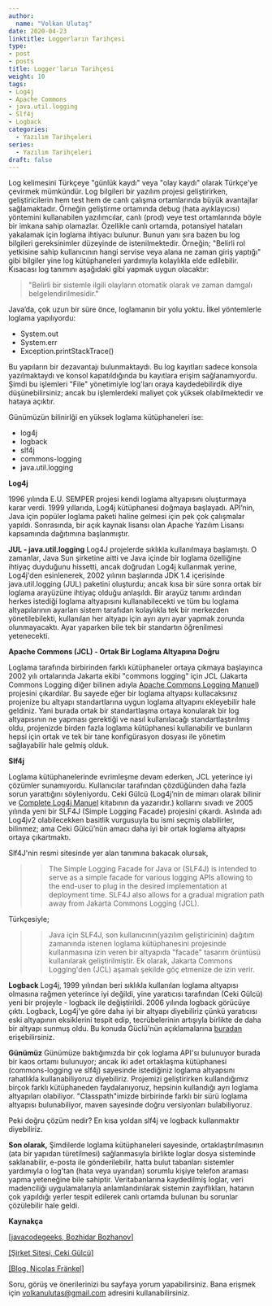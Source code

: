 ```yaml
---
author:
  name: "Volkan Ulutaş"
date: 2020-04-23
linktitle: Loggerların Tarihçesi
type:
- post
- posts
title: Logger'ların Tarihçesi
weight: 10
tags:
- Log4j
- Apache Commons
- java.util.logging
- Slf4j
- Logback
categories: 
  - Yazılım Tarihçeleri
series:
  - Yazılım Tarihçeleri
draft: false
---
```



Log kelimesini Türkçeye "günlük kaydı" veya "olay kaydı" olarak Türkçe'ye çevirmek mümkündür. Log bilgileri bir yazılım projesi geliştirirken, geliştiricilerin hem test hem de canlı çalışma ortamlarında büyük avantajlar sağlamaktadır. Örneğin geliştirme ortamında debug (hata ayıklayıcısı) yöntemini kullanabilen yazılımcılar, canlı (prod) veye test ortamlarında böyle bir imkana sahip olamazlar. Özellikle canlı ortamda, potansiyel hataları yakalamak için loglama ihtiyacı bulunur. Bunun yanı sıra bazen bu log bilgileri gereksinimler düzeyinde de istenilmektedir. Örneğin; "Belirli rol yetkisine sahip kullanıcının hangi servise veya alana ne zaman giriş yaptığı" gibi bilgiler yine log kütüphaneleri yardımıyla kolaylıkla elde edilebilir. Kısacası log tanımını aşağıdaki gibi yapmak uygun olacaktır:

> "Belirli bir sistemle ilgili olayların otomatik olarak ve zaman damgalı belgelendirilmesidir."

Java’da, çok uzun bir süre önce, loglamanın bir yolu yoktu. İlkel yöntemlerle loglama yapılıyordu:

- System.out
- System.err
- Exception.printStackTrace()

Bu yapıların bir dezavantajı bulunmaktaydı. Bu log kayıtları sadece konsola yazılmaktaydı ve konsol kapatıldığında bu kayıtlara erişim sağlanamıyordu.  Şimdi bu işlemleri "File" yönetimiyle log'ları oraya kaydedebilirdik diye düşünebilirsiniz; ancak bu işlemlerdeki maliyet çok yüksek olabilmektedir ve hataya açıktır.

Günümüzün bilinirlği en yüksek loglama kütüphaneleri ise:
- log4j
- logback
- slf4j
- commons-logging
- java.util.logging

**Log4j**

1996 yılında E.U. SEMPER projesi kendi loglama altyapısını oluşturmaya karar verdi. 1999 yıllarıda, Log4j kütüphanesi doğmaya başlayadı. API’nin, Java için popüler loglama paketi haline gelmesi için pek çok çalışmalar yapıldı. Sonrasında,  bir açık kaynak lisansı olan Apache Yazılım Lisansı kapsamında dağıtımına başlanmıştır.

**JUL - java.util.logging**
Log4J projelerde sıklıkla kullanılmaya başlamıştı. O zamanlar, Java Sun şirketine aitti ve Java içinde bir loglama özelliğine ihtiyaç duyduğunu hissetti, ancak doğrudan Log4j kullanmak yerine, Log4j'den esinlenerek, 2002 yılının başlarında JDK 1.4 içerisinde java.util.logging (JUL) paketini oluşturdu; ancak kısa bir süre sonra ortak bir loglama arayüzüne ihtiyaç olduğu anlaşıldı. Bir arayüz tanımı ardından herkes istediği loglama altyapısını kullanabilecekti ve tüm bu loglama altyapılarının ayarları sistem tarafıdan kolaylıkla tek bir merkezden yönetilebilekti, kullanılan her altyapı için ayrı ayrı ayar yapmak zorunda olunmayacaktı. Ayar yaparken bile tek bir standartın öğrenilmesi yetenecekti. 

**Apache Commons (JCL) - Ortak Bir Loglama Altyapına Doğru**


Loglama tarafında birbirinden farklı kütüphaneler ortaya çıkmaya başlayınca 2002 yılı ortalarında Jakarta ekibi "commons logging" için JCL (Jakarta Commons Logging diğer bilinen adıyla [Apache Commons Logging Manuel](https://commons.apache.org/proper/commons-logging/)) projesini çıkardılar. Bu sayede eğer bir loglama altyapsı kullacaksınız projenize bu altyapı standartlarına uygun loglama altyapını ekleyebilir hale geldiniz. Yani burada ortak bir standartlaşma ortaya konularak bir log altyapısının ne yapması gerektiği ve nasıl kullanılacağı standartlaştırılmış oldu, projenizde birden fazla loglama kütüphanesi kullanabilir ve bunların hepsi için ortak ve tek bir tane konfigürasyon dosyası ile yönetim sağlayabilir hale gelmiş olduk.

**Slf4j**

Loglama kütüphanelerinde evrimleşme devam ederken, JCL yeterince iyi çözümler sunamıyordu. Kullanıcılar tarafından çözdüğünden daha fazla sorun yarattığını söyleniyordu. Ceki Gülcü (Log4j’nin de mimarı olarak bilinir ve [Complete Log4j Manuel](https://www.amazon.com/Complete-Log4j-Manual-Ceki-Gulcu/dp/2970036908) kitabının da yazarıdır.) kollarını sıvadı ve 2005 yılında yeni bir SLF4J (Simple Logging Facade) projesini çıkardı. Aslında adı Log4jv2 olabilecekken basitlik vurgusuyla bu ismi seçmiş olabilirler, bilinmez; ama Ceki Gülcü’nün amacı daha iyi bir ortak loglama altyapısı ortaya çıkartmaktı. 

Slf4J'nin resmi sitesinde yer alan tanımına bakacak olursak,

>> The Simple Logging Facade for Java or (SLF4J) is intended to serve as a simple facade for various logging APIs allowing to the end-user to plug in the desired implementation at deployment time. SLF4J also allows for a gradual migration path away from Jakarta Commons Logging (JCL).

Türkçesiyle;

>> Java için SLF4J, son kullanıcının(yazılım geliştiricinin) dağıtım zamanında istenen loglama kütüphanesini projesinde kullanmasına izin veren bir altyapıda "facade" tasarım örüntüsü kullanılarak geliştirilmiştir. Ek olarak, Jakarta Commons Logging'den (JCL) aşamalı şekilde göç etmenize de izin verir.

**Logback**
Log4j, 1999 yılından beri sıklıkla kullanılan loglama altyapısı olmasına rağmen yeterince iyi değildi, yine yaratıcısı tarafından (Ceki Gülcü) yeni bir projeyle - logback ile değiştirildi. 2006 yılında logback görücüye çıktı. Logback, Log4j'ye göre daha iyi bir altyapı diyebiliriz çünkü yaratıcısı eski altyapının eksiklerini tespit edip, tecrübelerinin artışıyla birlikte de daha bir altyapı sunmuş oldu. Bu konuda Güclü'nün açıklamalarına [buradan](http://logback.qos.ch/reasonsToSwitch.html) erişebilirsiniz.

**Günümüz**
Günümüze baktığımızda bir çok loglama API'sı bulunuyor burada bir kaos ortamı bulunuyor; ancak iki adet ortaklaşma kütüphanesi (commons-logging ve slf4j) sayesinde istediğiniz loglama altyapsını rahatlıkla kullanabiliyoruz diyebiliriz. Projemizi geliştirirken kullandığımız birçok farklı kütüphaneden faydalanıyoruz, hepsinin kullandığı ayrı loglama altyapıları olabiliyor. "Classpath"imizde birbirinde farklı bir sürü loglama altyapısı bulunabiliyor, maven sayesinde doğru versiyonları bulabiliyoruz. 

Peki doğru çözüm nedir? 
En kısa yoldan slf4j ve logback kullanmaktır diyebiliriz. 

**Son olarak,**
Şimdilerde loglama kütüphaneleri sayesinde, ortaklaştırılmasının (ata bir yapıdan türetilmesi) sağlanmasıyla birlikte loglar dosya sisteminde saklanabilir, e-posta ile gönderilebilir, hatta bulut tabanları sistemler yardımıyla o log'tan (hata veya uyarıdan) sorumlu kişiye telefon araması yapma yeteneğine bile sahiptir. Veritabanlarına kaydedilmiş loglar, veri madenciliği uygulamalarıyla anlamlandırılarak sistemin zayıflıkları, hatanın çok yapıldığı yerler tespit edilerek canlı ortamda bulunan bu sorunlar çözülebilir hale geldi.

**Kaynakça**

[[javacodegeeks, Bozhidar Bozhanov]](https://www.javacodegeeks.com/2011/09/java-logging-mess.html)

[[Şirket Sitesi, Ceki Gülcü]](http://www.qos.ch/)

[[Blog, Nicolas Fränkel]](https://blog.frankel.ch/thoughts-on-java-logging-and-slf4j/)

Soru, görüş ve önerilerinizi bu sayfaya yorum yapabilirsiniz. Bana erişmek için volkanulutas@gmail.com adresini kullanabilirsiniz.
